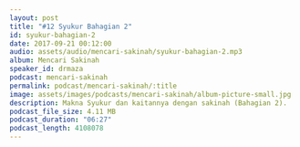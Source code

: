 ```yaml
---
layout: post
title: "#12 Syukur Bahagian 2"
id: syukur-bahagian-2
date: 2017-09-21 00:12:00
audio: assets/audio/mencari-sakinah/syukur-bahagian-2.mp3
album: Mencari Sakinah
speaker_id: drmaza
podcast: mencari-sakinah
permalink: podcast/mencari-sakinah/:title
image: assets/images/podcasts/mencari-sakinah/album-picture-small.jpg
description: Makna Syukur dan kaitannya dengan sakinah (Bahagian 2). 
podcast_file_size: 4.11 MB
podcast_duration: "06:27"
podcast_length: 4108078
--- 
```

